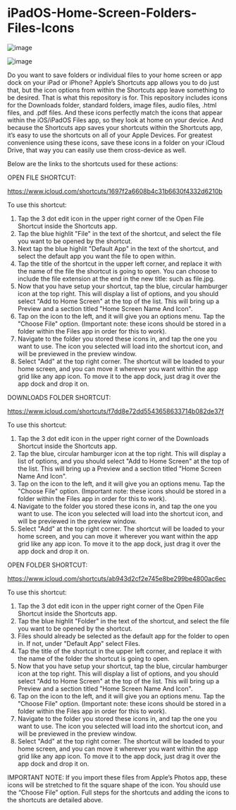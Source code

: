 # iPadOS-Home-Screen-Folders-Files-Icons

![image](https://user-images.githubusercontent.com/107877616/174652057-a11186dd-03fd-487a-a4d4-ae9ce2534f46.jpeg)

![image](https://user-images.githubusercontent.com/107877616/174650463-df884079-d007-4b24-9331-88b3e7620772.jpeg)

Do you want to save folders or individual files to your home screen or app dock on your iPad or iPhone?  Apple’s Shortcuts app allows you to do just that, but the icon options from within the Shortcuts app leave something to be desired.  That is what this repository is for.  This repository includes icons for the Downloads folder, standard folders, image files, audio files, .html files, and .pdf files.  And these icons perfectly match the icons that appear within the iOS/iPadOS Files app, so they look at home on your device.  And because the Shortcuts app saves your shortcuts within the Shortcuts app, it’s easy to use the shortcuts on all of your Apple Devices.  For greatest convenience using these icons, save these icons in a folder on your iCloud Drive, that way you can easily use them cross-device as well.

Below are the links to the shortcuts used for these actions:

OPEN FILE SHORTCUT:

https://www.icloud.com/shortcuts/1697f2a6608b4c31b6630f4332d6210b

To use this shortcut:

1. Tap the 3 dot edit icon in the upper right corner of the Open File Shortcut inside the Shortcuts app.
2. Tap the blue highlit "File" in the text of the shortcut, and select the file you want to be opened by the shortcut.
3. Next tap the blue highlit "Default App" in the text of the shortcut, and select the default app you want the file to open within.
4. Tap the title of the shortcut in the upper left corner, and replace it with the name of the file the shortcut is going to open.  You can choose to include the file extension at the end in the new title: such as file.jpg.
5. Now that you have setup your shortcut, tap the blue, circular hamburger icon at the top right.  This will display a list of options, and you should select "Add to Home Screen" at the top of the list.  This will bring up a Preview and a section titled "Home Screen Name And Icon".
6. Tap on the icon to the left, and it will give you an options menu.  Tap the "Choose File" option.  (Important note: these icons should be stored in a folder within the Files app in order for this to work).
7. Navigate to the folder you stored these icons in, and tap the one you want to use.  The icon you selected will load into the shortcut icon, and will be previewed in the preview window.
8. Select "Add" at the top right corner.  The shortcut will be loaded to your home screen, and you can move it wherever you want within the app grid like any app icon.  To move it to the app dock, just drag it over the app dock and drop it on.

DOWNLOADS FOLDER SHORTCUT:

https://www.icloud.com/shortcuts/f7dd8e72dd5543658633714b082de37f

To use this shortcut:

1. Tap the 3 dot edit icon in the upper right corner of the Downloads Shortcut inside the Shortcuts app.
2. Tap the blue, circular hamburger icon at the top right.  This will display a list of options, and you should select "Add to Home Screen" at the top of the list.  This will bring up a Preview and a section titled "Home Screen Name And Icon".
3. Tap on the icon to the left, and it will give you an options menu.  Tap the "Choose File" option.  (Important note: these icons should be stored in a folder within the Files app in order for this to work).
4. Navigate to the folder you stored these icons in, and tap the one you want to use.  The icon you selected will load into the shortcut icon, and will be previewed in the preview window.
5. Select "Add" at the top right corner.  The shortcut will be loaded to your home screen, and you can move it wherever you want within the app grid like any app icon.  To move it to the app dock, just drag it over the app dock and drop it on.

OPEN FOLDER SHORTCUT:

https://www.icloud.com/shortcuts/ab943d2cf2e745e8be299be4800ac6ec

To use this shortcut:

1. Tap the 3 dot edit icon in the upper right corner of the Open File Shortcut inside the Shortcuts app.
2. Tap the blue highlit "Folder" in the text of the shortcut, and select the file you want to be opened by the shortcut.
3. Files should already be selected as the default app for the folder to open in.  If not, under "Default App" select Files.
4. Tap the title of the shortcut in the upper left corner, and replace it with the name of the folder the shortcut is going to open.
5. Now that you have setup your shortcut, tap the blue, circular hamburger icon at the top right.  This will display a list of options, and you should select "Add to Home Screen" at the top of the list.  This will bring up a Preview and a section titled "Home Screen Name And Icon".
6. Tap on the icon to the left, and it will give you an options menu.  Tap the "Choose File" option.  (Important note: these icons should be stored in a folder within the Files app in order for this to work).
7. Navigate to the folder you stored these icons in, and tap the one you want to use.  The icon you selected will load into the shortcut icon, and will be previewed in the preview window.
8. Select "Add" at the top right corner.  The shortcut will be loaded to your home screen, and you can move it wherever you want within the app grid like any app icon.  To move it to the app dock, just drag it over the app dock and drop it on.

IMPORTANT NOTE:
If you import these files from Apple’s Photos app, these icons will be stretched to fit the square shape of the icon.  You should use the “Choose File” option.  Full steps for the shortcuts and adding the icons to the shortcuts are detailed above.
